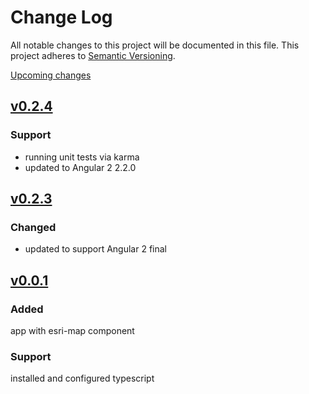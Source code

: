 # Change Log

All notable changes to this project will be documented in this file.
This project adheres to [Semantic Versioning](http://semver.org/).

[Upcoming changes][unreleased]

## [v0.2.4]
### Support
- running unit tests via karma
- updated to Angular 2 2.2.0

## [v0.2.3]
### Changed
- updated to support Angular 2 final

## [v0.0.1]

### Added 
app with esri-map component

### Support
installed and configured typescript

[unreleased]: https://github.com/tomwayson/angular2-esri/compare/v0.2.4...HEAD
[v0.2.4]: https://github.com/tomwayson/angular2-esri/commits/v0.2.4
[v0.2.3]: https://github.com/tomwayson/angular2-esri/commits/v0.2.3
[v0.0.1]: https://github.com/tomwayson/angular2-esri/commits/v0.0.1
